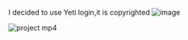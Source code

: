 I decided to use Yeti login,it is copyrighted
![image](https://github.com/ngoquangtu/web-project-course/assets/105942153/cc708c22-58d4-4da4-9fb0-c04ed9d01648)

![project mp4](https://github.com/ngoquangtu/web-project-course/assets/105942153/26b95954-7380-4b38-8f64-eea84062bdad)
